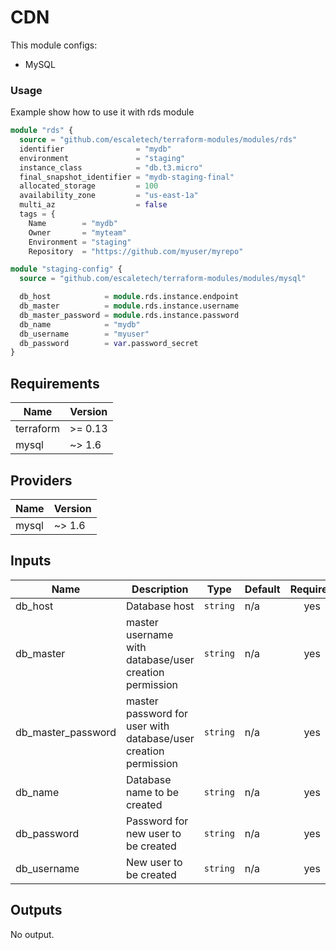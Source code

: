 # CDN
This module configs:

- MySQL

### Usage

Example show how to use it with rds module

```tf
module "rds" {
  source = "github.com/escaletech/terraform-modules/modules/rds"
  identifier                = "mydb"
  environment               = "staging"
  instance_class            = "db.t3.micro"
  final_snapshot_identifier = "mydb-staging-final"
  allocated_storage         = 100
  availability_zone         = "us-east-1a"
  multi_az                  = false
  tags = {
    Name        = "mydb"
    Owner       = "myteam"
    Environment = "staging"
    Repository  = "https://github.com/myuser/myrepo"

module "staging-config" {
  source = "github.com/escaletech/terraform-modules/modules/mysql"

  db_host            = module.rds.instance.endpoint
  db_master          = module.rds.instance.username
  db_master_password = module.rds.instance.password
  db_name            = "mydb"
  db_username        = "myuser"
  db_password        = var.password_secret
}
```

<!-- BEGINNING OF PRE-COMMIT-TERRAFORM DOCS HOOK -->
## Requirements

| Name | Version |
|------|---------|
| terraform | >= 0.13 |
| mysql | ~> 1.6 |

## Providers

| Name | Version |
|------|---------|
| mysql | ~> 1.6 |

## Inputs

| Name | Description | Type | Default | Required |
|------|-------------|------|---------|:--------:|
| db\_host | Database host | `string` | n/a | yes |
| db\_master | master username with database/user creation permission | `string` | n/a | yes |
| db\_master\_password | master password for user with database/user creation permission | `string` | n/a | yes |
| db\_name | Database name to be created | `string` | n/a | yes |
| db\_password | Password for new user to be created | `string` | n/a | yes |
| db\_username | New user to be created | `string` | n/a | yes |

## Outputs

No output.

<!-- END OF PRE-COMMIT-TERRAFORM DOCS HOOK -->
